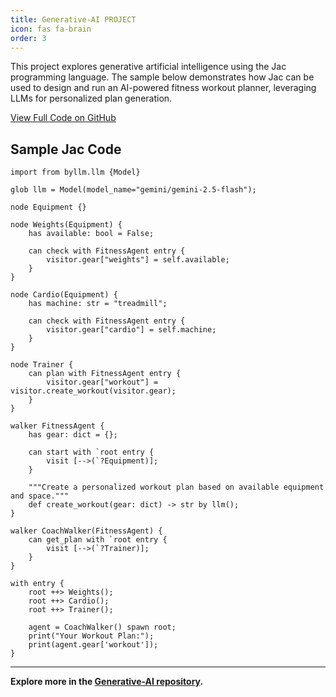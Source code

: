 ```yaml
---
title: Generative-AI PROJECT
icon: fas fa-brain
order: 3
---
```


This project explores generative artificial intelligence using the Jac programming language. The sample below demonstrates how Jac can be used to design and run an AI-powered fitness workout planner, leveraging LLMs for personalized plan generation.

[View Full Code on GitHub](https://github.com/BonneyBoja/Generative-AI)

## Sample Jac Code

```jac
import from byllm.llm {Model}

glob llm = Model(model_name="gemini/gemini-2.5-flash");

node Equipment {}

node Weights(Equipment) {
    has available: bool = False;

    can check with FitnessAgent entry {
        visitor.gear["weights"] = self.available;
    }
}

node Cardio(Equipment) {
    has machine: str = "treadmill";

    can check with FitnessAgent entry {
        visitor.gear["cardio"] = self.machine;
    }
}

node Trainer {
    can plan with FitnessAgent entry {
        visitor.gear["workout"] = visitor.create_workout(visitor.gear);
    }
}

walker FitnessAgent {
    has gear: dict = {};

    can start with `root entry {
        visit [-->(`?Equipment)];
    }

    """Create a personalized workout plan based on available equipment and space."""
    def create_workout(gear: dict) -> str by llm();
}

walker CoachWalker(FitnessAgent) {
    can get_plan with `root entry {
        visit [-->(`?Trainer)];
    }
}

with entry {
    root ++> Weights();
    root ++> Cardio();
    root ++> Trainer();

    agent = CoachWalker() spawn root;
    print("Your Workout Plan:");
    print(agent.gear['workout']);
}
```

---

**Explore more in the [Generative-AI repository](https://github.com/BonneyBoja/Generative-AI).**
